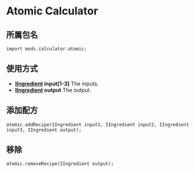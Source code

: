 # Atomic Calculator

## 所属包名
```zenscript
import mods.calculator.atomic;
```

## 使用方式

- **[IIngredient](/Vanilla/Variable_Types/IIngredient/) input[1-3]** The inputs.
- **[IIngredient](/Vanilla/Variable_Types/IIngredient/) output** The output.

## 添加配方
```zenscript
atomic.addRecipe(IIngredient input1, IIngredient input2, IIngredient input3, IIngredient output);
```

## 移除
```zenscript
atomic.removeRecipe(IIngredient output);
```